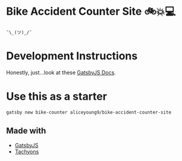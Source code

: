 # Bike Accident Counter Site 🚲💥💻

`¯\_(ツ)_/¯`

# Development Instructions
Honestly, just...look at these [GatsbyJS Docs](https://www.gatsbyjs.org/docs/).

# Use this as a starter
```bash
gatsby new bike-counter aliceyoung9/bike-accident-counter-site
```
## Made with
* [GatsbyJS](https://www.gatsbyjs.org/)
* [Tachyons](http://tachyons.io/)
